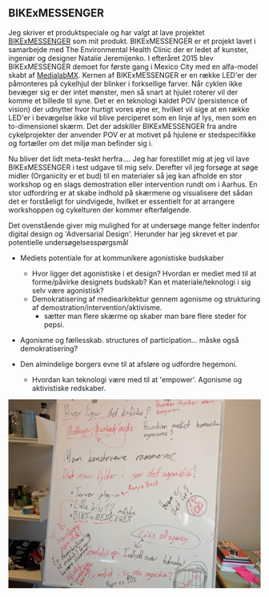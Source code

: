 ## BIKExMESSENGER

Jeg skriver et produktspeciale og har valgt at lave projektet [BIKExMESSENGER](http://www.environmentalhealthclinic.net/portfolio_page/bike-messenger/) som mit produkt. BIKExMESSENGER er et projekt lavet i samarbejde med The Environmental Health Clinic der er ledet af kunster, ingeniør og designer Natalie Jeremijenko. I efteråret 2015 blev BIKExMESSENGER demoet for første gang i Mexico City med en alfa-model skabt af [MedialabMX](https://www.facebook.com/medialabMX/). Kernen af BIKExMESSENGER er en række LED'er der påmonteres på cykelhjul der blinker i forksellige farver. Når cyklen ikke bevæger sig er der intet mønster, men så snart at hjulet roterer vil der komme et billede til syne. Det er en teknologi kaldet POV (persistence of vision) der udnytter hvor hurtigt vores øjne er, hvilket vil sige at en række LED'er i bevægelse ikke vil blive perciperet som en linje af lys, men som en to-dimensionel skærm. Det der adskiller BIKExMESSENGER fra andre cykelprojekter der anvender POV er at motivet på hjulene er stedspecifikke og fortæller om det miljø man befinder sig i.


Nu bliver det lidt meta-teskt herfra....
Jeg har forestillet mig at jeg vil lave BIKExMESSENGER i test udgave til mig selv. Derefter vil jeg forsøge at søge midler (Organicity er et bud) til en materialer så jeg kan afholde en stor workshop og en slags demostration eller intervention rundt om i Aarhus.
En stor udfordring er at skabe indhold på skærmene og visualisere det sådan det er forståeligt for uindvigede, hvilket er essentielt for at arrangere workshoppen og cykelturen der kommer efterfølgende.

Det ovenstående giver mig mulighed for at undersøge mange felter indenfor digital design og 'Adversarial Design'.
Herunder har jeg skrevet et par potentielle undersøgelsesspørgsmål


* Mediets potentiale for at kommunikere agonistiske budskaber
  + Hvor ligger det agonistiske i et design? Hvordan er mediet med til at forme/påvirke designets budskab? Kan et materiale/teknologi i sig selv være agonistisk?


  * Demokratisering af mediearkitektur gennem agonisme og strukturing af demostration/intervention/aktivisme.
    + sætter man flere skærme op skaber man bare flere steder for pepsi.


* Agonisme og fællesskab. structures of participation... måske også demokratisering?


* Den almindelige borgers evne til at afsløre og udfordre hegemoni.
  + Hvordan kan teknologi være med til at 'empower'. Agonisme og aktivistiske redskaber.

![Tavlenoter](/projects/notes0927.jpg)
